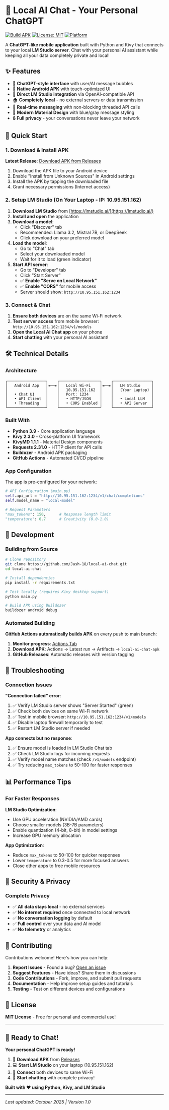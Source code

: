 # 🤖 Local AI Chat - Your Personal ChatGPT

[![Build APK](https://github.com/Jash-18/local-ai-chat/actions/workflows/build.yml/badge.svg)](https://github.com/Jash-18/local-ai-chat/actions/workflows/build.yml)
[![License: MIT](https://img.shields.io/badge/License-MIT-yellow.svg)](https://opensource.org/licenses/MIT)
[![Platform](https://img.shields.io/badge/Platform-Android-green.svg)](https://developer.android.com/)

A **ChatGPT-like mobile application** built with Python and Kivy that connects to your local **LM Studio server**. Chat with your personal AI assistant while keeping all your data completely private and local!

## ✨ Features

- 🤖 **ChatGPT-style interface** with user/AI message bubbles
- 📱 **Native Android APK** with touch-optimized UI
- 🔌 **Direct LM Studio integration** via OpenAI-compatible API
- 🏠 **Completely local** - no external servers or data transmission
- 🔄 **Real-time messaging** with non-blocking threaded API calls
- 🎨 **Modern Material Design** with blue/gray message styling
- 🔒 **Full privacy** - your conversations never leave your network

## 🚀 Quick Start

### 1. Download & Install APK

**Latest Release**: [Download APK from Releases](https://github.com/Jash-18/local-ai-chat/releases/latest)

1. Download the APK file to your Android device
2. Enable "Install from Unknown Sources" in Android settings
3. Install the APK by tapping the downloaded file
4. Grant necessary permissions (Internet access)

### 2. Setup LM Studio (On Your Laptop - IP: 10.95.151.162)

1. **Download LM Studio** from [https://lmstudio.ai/](https://lmstudio.ai/)
2. **Install and open** the application
3. **Download a model**:
   - Click "Discover" tab
   - Recommended: Llama 3.2, Mistral 7B, or DeepSeek
   - Click download on your preferred model
4. **Load the model**:
   - Go to "Chat" tab
   - Select your downloaded model
   - Wait for it to load (green indicator)
5. **Start API server**:
   - Go to "Developer" tab
   - Click "Start Server"
   - ✅ **Enable "Serve on Local Network"**
   - ✅ **Enable "CORS"** for mobile access
   - Server should show: `http://10.95.151.162:1234`

### 3. Connect & Chat

1. **Ensure both devices** are on the same Wi-Fi network
2. **Test server access** from mobile browser: `http://10.95.151.162:1234/v1/models`
3. **Open the Local AI Chat app** on your phone
4. **Start chatting** with your personal AI assistant!

## 🛠️ Technical Details

### Architecture

```
┌─────────────────┐    ┌──────────────────┐    ┌─────────────────┐
│   Android App   │◄──►│   Local Wi-Fi    │◄──►│   LM Studio     │
│                 │    │   10.95.151.162  │    │   (Your Laptop) │
│   • Chat UI     │    │   Port: 1234     │    │                 │
│   • API Client  │    │   • HTTP/JSON    │    │   • Local LLM   │
│   • Threading   │    │   • CORS Enabled │    │   • API Server  │
└─────────────────┘    └──────────────────┘    └─────────────────┘
```

### Built With

- **Python 3.9** - Core application language
- **Kivy 2.3.0** - Cross-platform UI framework
- **KivyMD 1.1.1** - Material Design components
- **Requests 2.31.0** - HTTP client for API calls
- **Buildozer** - Android APK packaging
- **GitHub Actions** - Automated CI/CD pipeline

### App Configuration

The app is pre-configured for your network:

```python
# API Configuration (main.py)
self.api_url = "http://10.95.151.162:1234/v1/chat/completions"
self.model_name = "local-model"

# Request Parameters
"max_tokens": 150,      # Response length limit
"temperature": 0.7      # Creativity (0.0-1.0)
```

## 🔧 Development

### Building from Source

```bash
# Clone repository
git clone https://github.com/Jash-18/local-ai-chat.git
cd local-ai-chat

# Install dependencies
pip install -r requirements.txt

# Test locally (requires Kivy desktop support)
python main.py

# Build APK using Buildozer
buildozer android debug
```

### Automated Building

**GitHub Actions automatically builds APK** on every push to main branch:

1. **Monitor progress**: [Actions Tab](https://github.com/Jash-18/local-ai-chat/actions)
2. **Download APK**: Actions → Latest run → Artifacts → `local-ai-chat-apk`
3. **GitHub Releases**: Automatic releases with version tagging

## 🚨 Troubleshooting

### Connection Issues

**"Connection failed" error**:
1. ✅ Verify LM Studio server shows "Server Started" (green)
2. ✅ Check both devices on same Wi-Fi network
3. ✅ Test in mobile browser: `http://10.95.151.162:1234/v1/models`
4. ✅ Disable laptop firewall temporarily to test
5. ✅ Restart LM Studio server if needed

**App connects but no response**:
1. ✅ Ensure model is loaded in LM Studio Chat tab
2. ✅ Check LM Studio logs for incoming requests
3. ✅ Verify model name matches (check `/v1/models` endpoint)
4. ✅ Try reducing `max_tokens` to 50-100 for faster responses

## 📊 Performance Tips

### For Faster Responses

**LM Studio Optimization**:
- Use GPU acceleration (NVIDIA/AMD cards)
- Choose smaller models (3B-7B parameters)
- Enable quantization (4-bit, 8-bit) in model settings
- Increase GPU memory allocation

**App Optimization**:
- Reduce `max_tokens` to 50-100 for quicker responses
- Lower `temperature` to 0.3-0.5 for more focused answers
- Close other apps to free mobile resources

## 🔐 Security & Privacy

### Complete Privacy
- ✅ **All data stays local** - no external services
- ✅ **No internet required** once connected to local network
- ✅ **No conversation logging** by default
- ✅ **Full control** over your data and AI model
- ✅ **No telemetry** or analytics

## 🤝 Contributing

Contributions welcome! Here's how you can help:

1. **Report Issues** - Found a bug? [Open an issue](https://github.com/Jash-18/local-ai-chat/issues)
2. **Suggest Features** - Have ideas? Share them in discussions
3. **Code Contributions** - Fork, improve, and submit pull requests
4. **Documentation** - Help improve setup guides and tutorials
5. **Testing** - Test on different devices and configurations

## 📄 License

**MIT License** - Free for personal and commercial use!

---

## 🎉 Ready to Chat!

**Your personal ChatGPT is ready!** 

1. 📱 **Download APK** from [Releases](https://github.com/Jash-18/local-ai-chat/releases)
2. 💻 **Start LM Studio** on your laptop (10.95.151.162)
3. 🔗 **Connect** both devices to same Wi-Fi
4. 💬 **Start chatting** with complete privacy!

**Built with ❤️ using Python, Kivy, and LM Studio**

---

*Last updated: October 2025 | Version 1.0*